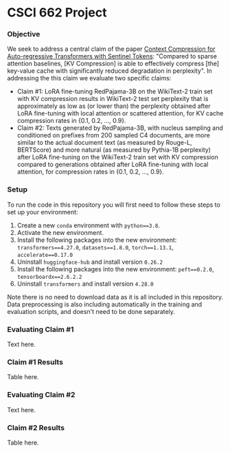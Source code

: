 # CSCI 662 Project

### Objective
We seek to address a central claim of the paper [Context Compression for Auto-regressive Transformers with Sentinel Tokens](https://aclanthology.org/2023.emnlp-main.794.pdf): "Compared to sparse attention baselines, [KV Compression] is able to effectively compress [the] key-value cache with significantly reduced degradation in perplexity". In addressing the this claim we evaluate two specific claims:
* Claim #1: LoRA fine-tuning RedPajama-3B on the WikiText-2 train set with KV compression results in  WikiText-2 test set perplexity that is approximately as low as (or lower than) the perplexity obtained after LoRA fine-tuning with local attention or scattered attention, for KV cache compression rates in {0.1, 0.2, ..., 0.9}.
* Claim #2: Texts generated by RedPajama-3B, with nucleus sampling and conditioned on prefixes from 200 sampled C4 documents, are more similar to the actual document text (as measured by Rouge-L, BERTScore) and more natural (as measured by Pythia-1B perplexity) after LoRA fine-tuning on the WikiText-2 train set with KV compression compared to generations obtained after LoRA fine-tuning with local attention, for compression rates in {0.1, 0.2, ..., 0.9}.

### Setup
To run the code in this repository you will first need to follow these steps to set up your environment:
1. Create a new `conda` environment with `python==3.8`.
2. Activate the new environment.
3. Install the following packages into the new environment: `transformers==4.27.0`, `datasets==1.8.0`, `torch==1.13.1`, `accelerate==0.17.0`
4. Uninstall `huggingface-hub` and install version `0.26.2`
5. Install the following packages into the new environment: `peft==0.2.0`, `tensorboardx==2.6.2.2`
6. Uninstall `transformers` and install version `4.28.0`

Note there is no need to download data as it is all included in this repository. Data preprocessing is also including automatically in the training and evaluation scripts, and doesn't need to be done separately.

### Evaluating Claim #1
Text here.

### Claim #1 Results
Table here.

### Evaluating Claim #2
Text here.

### Claim #2 Results
Table here.
